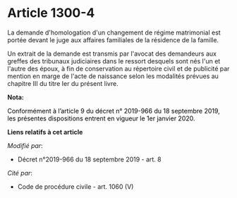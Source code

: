 # Article 1300-4

La demande d'homologation d'un changement de régime matrimonial est portée devant le juge aux affaires familiales de la
résidence de la famille.

Un extrait de la demande est transmis par l'avocat des demandeurs aux greffes des tribunaux judiciaires dans le ressort
desquels sont nés l'un et l'autre des époux, à fin de conservation au répertoire civil et de publicité par mention en marge
de l'acte de naissance selon les modalités prévues au chapitre III du titre Ier du présent livre.

**Nota:**

<font color="black">Conformément à l’article 9 du décret n° 2019-966 du 18 septembre 2019, les présentes dispositions entrent
en vigueur le 1er janvier 2020.</font>

**Liens relatifs à cet article**

_Modifié par_:

  - Décret n°2019-966 du 18 septembre 2019 - art. 8

_Cité par_:

  - Code de procédure civile - art. 1060 (V)

